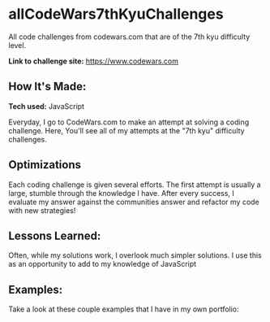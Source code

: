 # allCodeWars7thKyuChallenges
All code challenges from codewars.com that are of the 7th kyu difficulty level.



**Link to challenge site:** https://www.codewars.com



## How It's Made:

**Tech used:** JavaScript

Everyday, I go to CodeWars.com to make an attempt at solving a coding challenge.  Here, You'll see all of my attempts at the "7th kyu" difficulty challenges.

## Optimizations

Each coding challenge is given several efforts.  The first attempt is usually a large, stumble through the knowledge I have.  After every success, I evaluate my answer against the communities answer and refactor my code with new strategies!

## Lessons Learned:

Often, while my solutions work, I overlook much simpler solutions.  I use this as an opportunity to add to my knowledge of JavaScript

## Examples:
Take a look at these couple examples that I have in my own portfolio:

